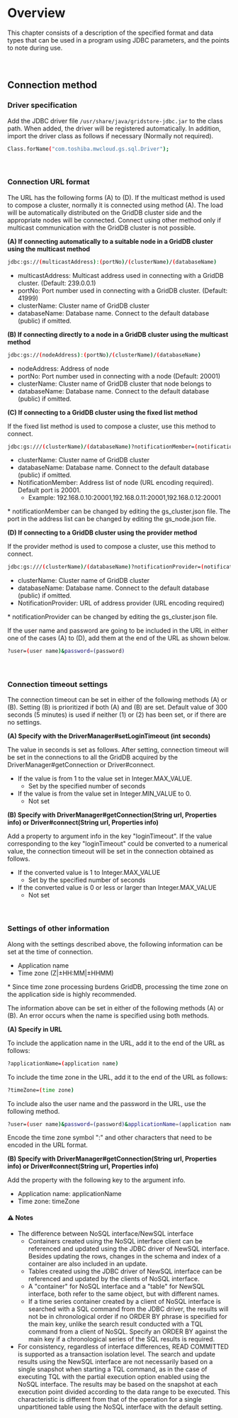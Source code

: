 # Overview

This chapter consists of a description of the specified format and data types that can be used in a program using JDBC parameters, and the points to note during use.

　

## Connection method

### Driver specification

Add the JDBC driver file `/usr/share/java/gridstore-jdbc.jar` to the class path. When added, the driver will be registered automatically. In addition, import the driver class as follows if necessary (Normally not required).

``` sh
Class.forName("com.toshiba.mwcloud.gs.sql.Driver");
```

　

### Connection URL format

The URL has the following forms (A) to (D). If the multicast method is used to compose a cluster, normally it is connected using method (A). The load will be automatically distributed on the GridDB cluster side and the appropriate nodes will be connected. Connect using other method only if multicast communication with the GridDB cluster is not possible.

**(A) If connecting automatically to a suitable node in a GridDB cluster using the multicast method**

``` sh
jdbc:gs://(multicastAddress):(portNo)/(clusterName)/(databaseName)
```

  - multicastAddress: Multicast address used in connecting with a GridDB cluster. (Default: 239.0.0.1)
  - portNo: Port number used in connecting with a GridDB cluster.     (Default: 41999)
  - clusterName: Cluster name of GridDB cluster
  - databaseName: Database name. Connect to the default database (public) if omitted.

**(B) If connecting directly to a node in a GridDB cluster using the multicast method**

``` sh
jdbc:gs://(nodeAddress):(portNo)/(clusterName)/(databaseName)
```

  - nodeAddress: Address of node
  - portNo: Port number used in connecting with a node (Default: 20001)
  - clusterName: Cluster name of GridDB cluster that node belongs to
  - databaseName: Database name. Connect to the default database    (public) if omitted.

**(C) If connecting to a GridDB cluster using the fixed list method**

If the fixed list method is used to compose a cluster, use this method to connect.

``` sh
jdbc:gs:///(clusterName)/(databaseName)?notificationMember=(notificationMember)
```

  - clusterName: Cluster name of GridDB cluster
  - databaseName: Database name. Connect to the default database    (public) if omitted.
  - NotificationMember: Address list of node (URL encoding required). Default port is 20001.
      - Example: 192.168.0.10:20001,192.168.0.11:20001,192.168.0.12:20001

\* notificationMember can be changed by editing the gs\_cluster.json file. The port in the address list can be changed by editing the gs\_node.json file.

**(D) If connecting to a GridDB cluster using the provider method**

If the provider method is used to compose a cluster, use this method to connect.

``` sh
jdbc:gs:///(clusterName)/(databaseName)?notificationProvider=(notificationProvider)
```

  - clusterName: Cluster name of GridDB cluster
  - databaseName: Database name. Connect to the default database    (public) if omitted.
  - NotificationProvider: URL of address provider (URL encoding required)

\* notificationProvider can be changed by editing the gs_cluster.json file.

If the user name and password are going to be included in the URL in either one of the cases (A) to (D), add them at the end of the URL as shown below.

``` sh
?user=(user name)&password=(password)
```

　

### Connection timeout settings

The connection timeout can be set in either of the following methods (A) or (B). Setting (B) is prioritized if both (A) and (B) are set. Default value of 300 seconds (5 minutes) is used if neither (1) or (2) has been set, or if there are no settings.

**(A) Specify with the DriverManager\#setLoginTimeout (int seconds)**

The value in seconds is set as follows. After setting, connection timeout will be set in the connections to all the GridDB acquired by the DriverManager\#getConnection or Driver\#connect.

  - If the value is from 1 to the value set in Integer.MAX\_VALUE.
      - Set by the specified number of seconds
  - If the value is from the value set in Integer.MIN\_VALUE to 0.
      - Not set

**(B) Specify with DriverManager\#getConnection(String url, Properties info) or Driver\#connect(String url, Properties info)**

Add a property to argument info in the key "loginTimeout". If the value corresponding to the key "loginTimeout" could be converted to a numerical value, the connection timeout will be set in the connection obtained as follows.

  - If the converted value is 1 to Integer.MAX\_VALUE
      - Set by the specified number of seconds
  - If the converted value is 0 or less or larger than Integer.MAX\_VALUE
      - Not set

　

### Settings of other information
Along with the settings described above, the following information can be set at the time of connection.

  - Application name
  - Time zone (Z|±HH:MM|±HHMM)

\* Since time zone processing burdens GridDB, processing the time zone on the application side is highly recommended.


The information above can be set in either of the following methods (A) or (B). 
An error occurs when the name is specified using both methods.

**(A) Specify in URL**

To include the application name in the URL, add it to the end of the URL as follows:

``` sh
?applicationName=(application name)
```

To include the time zone in the URL, add it to the end of the URL as follows:

``` sh
?timeZone=(time zone)
```

To include also the user name and the password in the URL, use the
following method.

``` sh
?user=(user name)&password=(password)&applicationName=(application name)&timeZone=(time zone)
```

Encode the time zone symbol ":" and other characters that need to be encoded in the URL format.

**(B) Specify with DriverManager\#getConnection(String url, Properties info) or Driver\#connect(String url, Properties info)**

Add the property with the following key to the argument info.

  - Application name: applicationName
  - Time zone: timeZone


#### :warning: Notes
  - The difference between NoSQL interface/NewSQL interface
      - Containers created using the NoSQL interface client can be referenced and updated using the JDBC driver of NewSQL interface. Besides updating the rows, changes in the schema and index of a container are also included in an update.
      - Tables created using the JDBC driver of NewSQL interface can be referenced and updated by the clients of NoSQL interface.
      - A "container" for NoSQL interface and a "table" for NewSQL interface, both refer to the same object, but with different names.
      - If a time series container created by a client of NoSQL interface is searched with a SQL command from the JDBC driver, the results will not be in chronological order if no ORDER BY phrase is specified for the main key, unlike the search result conducted with a TQL command from a client of NoSQL. Specify an ORDER BY against the main key if a chronological series of the SQL results is required.
  - For consistency, regardless of interface differences, READ COMMITTED is supported as a transaction isolation level. 
  The search and update results using the NewSQL interface are not necessarily based on a single snapshot when starting a TQL command, as in the case of executing TQL with the partial execution option enabled using the NoSQL interface. 
  The results may be based on the snapshot at each execution point divided according to the data range to be executed.
    This characteristic is different from that of the operation for a single unpartitioned table using the NoSQL interface with the default setting.
